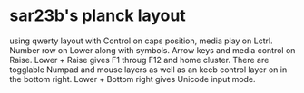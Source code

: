 # sar23b's planck layout

using qwerty layout with Control on caps position, media play on Lctrl. Number row on Lower along with symbols. Arrow keys and media control on Raise. Lower + Raise gives F1 throug F12 and home cluster. There are togglable Numpad and mouse layers as well as an keeb control layer on in the bottom right. Lower + Bottom right gives Unicode input mode.

